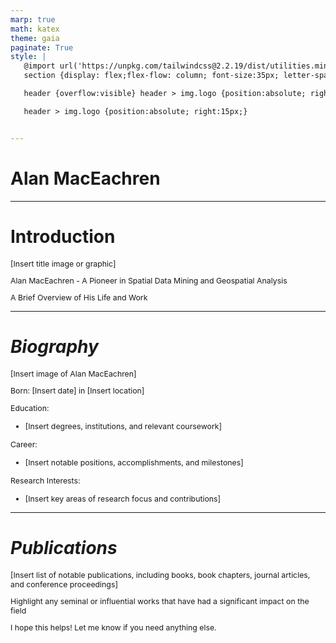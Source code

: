 ```yaml
---
marp: true
math: katex
theme: gaia
paginate: True
style: |
   @import url('https://unpkg.com/tailwindcss@2.2.19/dist/utilities.min.css');
   section {display: flex;flex-flow: column; font-size:35px; letter-spacing:1.4px;}

   header {overflow:visible} header > img.logo {position:absolute; right:15px;}

   header > img.logo {position:absolute; right:15px;}


---
```

<!-- backgroundColor: white -->
<!-- _class: lead -->

 # Alan MacEachren

---
<style scoped>p,li {font-size:0.88em}</style>

 # Introduction


[Insert title image or graphic]

Alan MacEachren - A Pioneer in Spatial Data Mining and Geospatial Analysis

A Brief Overview of His Life and Work

---
<style scoped>p,li {font-size:0.68em}</style>

 # _Biography_

[Insert image of Alan MacEachren]

Born: [Insert date] in [Insert location]

Education:
- [Insert degrees, institutions, and relevant coursework]

Career:
- [Insert notable positions, accomplishments, and milestones]

Research Interests:
- [Insert key areas of research focus and contributions]


---
<style scoped>p,li {font-size:0.88em}</style>

 # _Publications_

[Insert list of notable publications, including books, book chapters, journal articles, and conference proceedings]

Highlight any seminal or influential works that have had a significant impact on the field

I hope this helps! Let me know if you need anything else.
